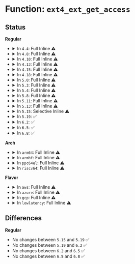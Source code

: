 # Function: <code>ext4_ext_get_access</code>

## Status
<b>Regular</b>
<ul>
<li>
<details>
<summary>In <code>4.4</code>: Full Inline ⚠️</summary>

**Collision:** Unique Static

**Inline:** Full

**Transformation:** False

**Instances:**

```
In fs/ext4/extents.c (ffffffff812c3260)
Location: fs/ext4/extents.c:140
Inline: True
Inline callers:
  - fs/ext4/extents.c:ext4_ext_correct_indexes
  - fs/ext4/extents.c:ext4_ext_correct_indexes
  - fs/ext4/extents.c:ext4_ext_rm_idx
  - fs/ext4/extents.c:ext4_ext_rm_idx
  - fs/ext4/extents.c:ext4_ext_insert_extent
  - fs/ext4/extents.c:ext4_ext_insert_extent
  - fs/ext4/extents.c:ext4_ext_insert_extent
  - fs/ext4/extents.c:ext4_ext_insert_extent
  - fs/ext4/extents.c:ext4_ext_insert_extent
  - fs/ext4/extents.c:ext4_ext_insert_extent
  - fs/ext4/extents.c:ext4_split_extent_at
  - fs/ext4/extents.c:ext4_ext_remove_space
  - fs/ext4/extents.c:ext4_ext_remove_space
  - fs/ext4/extents.c:ext4_ext_handle_unwritten_extents
  - fs/ext4/extents.c:ext4_ext_handle_unwritten_extents
  - fs/ext4/extents.c:ext4_ext_handle_unwritten_extents
  - fs/ext4/extents.c:ext4_ext_handle_unwritten_extents
  - fs/ext4/extents.c:ext4_ext_map_blocks
  - fs/ext4/extents.c:ext4_swap_extents
  - fs/ext4/extents.c:ext4_swap_extents
```
</details>
</li>
<li>
<details>
<summary>In <code>4.8</code>: Full Inline ⚠️</summary>

**Collision:** Unique Static

**Inline:** Full

**Transformation:** False

**Instances:**

```
In fs/ext4/extents.c (ffffffff812fad25)
Location: fs/ext4/extents.c:145
Inline: True
Inline callers:
  - fs/ext4/extents.c:ext4_swap_extents
  - fs/ext4/extents.c:ext4_swap_extents
  - fs/ext4/extents.c:ext4_ext_map_blocks
  - fs/ext4/extents.c:ext4_ext_map_blocks
  - fs/ext4/extents.c:ext4_ext_map_blocks
  - fs/ext4/extents.c:ext4_ext_map_blocks
  - fs/ext4/extents.c:ext4_ext_map_blocks
  - fs/ext4/extents.c:ext4_split_extent_at
  - fs/ext4/extents.c:ext4_ext_remove_space
  - fs/ext4/extents.c:ext4_ext_remove_space
  - fs/ext4/extents.c:ext4_ext_rm_idx
  - fs/ext4/extents.c:ext4_ext_rm_idx
  - fs/ext4/extents.c:ext4_ext_insert_extent
  - fs/ext4/extents.c:ext4_ext_insert_extent
  - fs/ext4/extents.c:ext4_ext_insert_extent
  - fs/ext4/extents.c:ext4_ext_insert_extent
  - fs/ext4/extents.c:ext4_ext_insert_extent
  - fs/ext4/extents.c:ext4_ext_insert_extent
  - fs/ext4/extents.c:ext4_ext_correct_indexes
  - fs/ext4/extents.c:ext4_ext_correct_indexes
```
</details>
</li>
<li>
<details>
<summary>In <code>4.10</code>: Full Inline ⚠️</summary>

**Collision:** Unique Static

**Inline:** Full

**Transformation:** False

**Instances:**

```
In fs/ext4/extents.c (ffffffff81310cc5)
Location: fs/ext4/extents.c:145
Inline: True
Inline callers:
  - fs/ext4/extents.c:ext4_swap_extents
  - fs/ext4/extents.c:ext4_swap_extents
  - fs/ext4/extents.c:ext4_ext_map_blocks
  - fs/ext4/extents.c:ext4_ext_map_blocks
  - fs/ext4/extents.c:ext4_ext_map_blocks
  - fs/ext4/extents.c:ext4_ext_map_blocks
  - fs/ext4/extents.c:ext4_ext_map_blocks
  - fs/ext4/extents.c:ext4_split_extent_at
  - fs/ext4/extents.c:ext4_ext_remove_space
  - fs/ext4/extents.c:ext4_ext_remove_space
  - fs/ext4/extents.c:ext4_ext_rm_idx
  - fs/ext4/extents.c:ext4_ext_rm_idx
  - fs/ext4/extents.c:ext4_ext_insert_extent
  - fs/ext4/extents.c:ext4_ext_insert_extent
  - fs/ext4/extents.c:ext4_ext_insert_extent
  - fs/ext4/extents.c:ext4_ext_insert_extent
  - fs/ext4/extents.c:ext4_ext_insert_extent
  - fs/ext4/extents.c:ext4_ext_insert_extent
  - fs/ext4/extents.c:ext4_ext_correct_indexes
  - fs/ext4/extents.c:ext4_ext_correct_indexes
```
</details>
</li>
<li>
<details>
<summary>In <code>4.13</code>: Full Inline ⚠️</summary>

**Collision:** Unique Static

**Inline:** Full

**Transformation:** False

**Instances:**

```
In fs/ext4/extents.c (ffffffff812ef18f)
Location: fs/ext4/extents.c:145
Inline: True
Inline callers:
  - fs/ext4/extents.c:ext4_swap_extents
  - fs/ext4/extents.c:ext4_swap_extents
  - fs/ext4/extents.c:ext4_ext_map_blocks
  - fs/ext4/extents.c:ext4_ext_handle_unwritten_extents
  - fs/ext4/extents.c:ext4_ext_handle_unwritten_extents
  - fs/ext4/extents.c:ext4_ext_handle_unwritten_extents
  - fs/ext4/extents.c:ext4_split_extent_at
  - fs/ext4/extents.c:ext4_ext_remove_space
  - fs/ext4/extents.c:ext4_ext_remove_space
  - fs/ext4/extents.c:ext4_ext_rm_idx
  - fs/ext4/extents.c:ext4_ext_rm_idx
  - fs/ext4/extents.c:ext4_ext_insert_extent
  - fs/ext4/extents.c:ext4_ext_insert_extent
  - fs/ext4/extents.c:ext4_ext_insert_extent
  - fs/ext4/extents.c:ext4_ext_insert_extent
  - fs/ext4/extents.c:ext4_ext_insert_extent
  - fs/ext4/extents.c:ext4_ext_insert_extent
  - fs/ext4/extents.c:ext4_ext_correct_indexes
  - fs/ext4/extents.c:ext4_ext_correct_indexes
```
</details>
</li>
<li>
<details>
<summary>In <code>4.15</code>: Full Inline ⚠️</summary>

**Collision:** Unique Static

**Inline:** Full

**Transformation:** False

**Instances:**

```
In fs/ext4/extents.c (ffffffff81313c8f)
Location: fs/ext4/extents.c:145
Inline: True
Inline callers:
  - fs/ext4/extents.c:ext4_swap_extents
  - fs/ext4/extents.c:ext4_swap_extents
  - fs/ext4/extents.c:ext4_ext_map_blocks
  - fs/ext4/extents.c:ext4_ext_handle_unwritten_extents
  - fs/ext4/extents.c:ext4_ext_handle_unwritten_extents
  - fs/ext4/extents.c:ext4_ext_handle_unwritten_extents
  - fs/ext4/extents.c:ext4_split_extent_at
  - fs/ext4/extents.c:ext4_ext_remove_space
  - fs/ext4/extents.c:ext4_ext_remove_space
  - fs/ext4/extents.c:ext4_ext_rm_idx
  - fs/ext4/extents.c:ext4_ext_rm_idx
  - fs/ext4/extents.c:ext4_ext_insert_extent
  - fs/ext4/extents.c:ext4_ext_insert_extent
  - fs/ext4/extents.c:ext4_ext_insert_extent
  - fs/ext4/extents.c:ext4_ext_insert_extent
  - fs/ext4/extents.c:ext4_ext_insert_extent
  - fs/ext4/extents.c:ext4_ext_insert_extent
  - fs/ext4/extents.c:ext4_ext_correct_indexes
  - fs/ext4/extents.c:ext4_ext_correct_indexes
```
</details>
</li>
<li>
<details>
<summary>In <code>4.18</code>: Full Inline ⚠️</summary>

**Collision:** Unique Static

**Inline:** Full

**Transformation:** False

**Instances:**

```
In fs/ext4/extents.c (ffffffff81341bcf)
Location: fs/ext4/extents.c:133
Inline: True
Inline callers:
  - fs/ext4/extents.c:ext4_swap_extents
  - fs/ext4/extents.c:ext4_swap_extents
  - fs/ext4/extents.c:ext4_ext_map_blocks
  - fs/ext4/extents.c:ext4_ext_handle_unwritten_extents
  - fs/ext4/extents.c:ext4_ext_handle_unwritten_extents
  - fs/ext4/extents.c:ext4_ext_handle_unwritten_extents
  - fs/ext4/extents.c:ext4_split_extent_at
  - fs/ext4/extents.c:ext4_ext_remove_space
  - fs/ext4/extents.c:ext4_ext_rm_leaf
  - fs/ext4/extents.c:ext4_ext_rm_idx
  - fs/ext4/extents.c:ext4_ext_rm_idx
  - fs/ext4/extents.c:ext4_ext_insert_extent
  - fs/ext4/extents.c:ext4_ext_insert_extent
  - fs/ext4/extents.c:ext4_ext_insert_extent
  - fs/ext4/extents.c:ext4_ext_correct_indexes
  - fs/ext4/extents.c:ext4_ext_correct_indexes
  - fs/ext4/extents.c:ext4_ext_split
  - fs/ext4/extents.c:ext4_ext_split
  - fs/ext4/extents.c:ext4_ext_split
```
</details>
</li>
<li>
<details>
<summary>In <code>5.0</code>: Full Inline ⚠️</summary>

**Collision:** Unique Static

**Inline:** Full

**Transformation:** False

**Instances:**

```
In fs/ext4/extents.c (ffffffff8135921f)
Location: fs/ext4/extents.c:133
Inline: True
Inline callers:
  - fs/ext4/extents.c:ext4_swap_extents
  - fs/ext4/extents.c:ext4_swap_extents
  - fs/ext4/extents.c:ext4_ext_map_blocks
  - fs/ext4/extents.c:ext4_ext_handle_unwritten_extents
  - fs/ext4/extents.c:ext4_ext_handle_unwritten_extents
  - fs/ext4/extents.c:ext4_ext_handle_unwritten_extents
  - fs/ext4/extents.c:ext4_split_extent_at
  - fs/ext4/extents.c:ext4_ext_remove_space
  - fs/ext4/extents.c:ext4_ext_rm_leaf
  - fs/ext4/extents.c:ext4_ext_rm_idx
  - fs/ext4/extents.c:ext4_ext_rm_idx
  - fs/ext4/extents.c:ext4_ext_insert_extent
  - fs/ext4/extents.c:ext4_ext_insert_extent
  - fs/ext4/extents.c:ext4_ext_insert_extent
  - fs/ext4/extents.c:ext4_ext_correct_indexes
  - fs/ext4/extents.c:ext4_ext_correct_indexes
  - fs/ext4/extents.c:ext4_ext_split
  - fs/ext4/extents.c:ext4_ext_split
  - fs/ext4/extents.c:ext4_ext_split
```
</details>
</li>
<li>
<details>
<summary>In <code>5.3</code>: Full Inline ⚠️</summary>

**Collision:** Unique Static

**Inline:** Full

**Transformation:** False

**Instances:**

```
In fs/ext4/extents.c (ffffffff81382292)
Location: fs/ext4/extents.c:133
Inline: True
Inline callers:
  - fs/ext4/extents.c:ext4_swap_extents
  - fs/ext4/extents.c:ext4_swap_extents
  - fs/ext4/extents.c:ext4_ext_map_blocks
  - fs/ext4/extents.c:ext4_ext_handle_unwritten_extents
  - fs/ext4/extents.c:ext4_ext_convert_to_initialized
  - fs/ext4/extents.c:ext4_ext_convert_to_initialized
  - fs/ext4/extents.c:ext4_split_extent_at
  - fs/ext4/extents.c:ext4_ext_remove_space
  - fs/ext4/extents.c:ext4_ext_rm_leaf
  - fs/ext4/extents.c:ext4_ext_rm_idx
  - fs/ext4/extents.c:ext4_ext_rm_idx
  - fs/ext4/extents.c:ext4_ext_insert_extent
  - fs/ext4/extents.c:ext4_ext_insert_extent
  - fs/ext4/extents.c:ext4_ext_insert_extent
  - fs/ext4/extents.c:ext4_ext_correct_indexes
  - fs/ext4/extents.c:ext4_ext_correct_indexes
  - fs/ext4/extents.c:ext4_ext_split
  - fs/ext4/extents.c:ext4_ext_split
  - fs/ext4/extents.c:ext4_ext_split
```
</details>
</li>
<li>
<details>
<summary>In <code>5.4</code>: Full Inline ⚠️</summary>

**Collision:** Unique Static

**Inline:** Full

**Transformation:** False

**Instances:**

```
In fs/ext4/extents.c (ffffffff8139a842)
Location: fs/ext4/extents.c:133
Inline: True
Inline callers:
  - fs/ext4/extents.c:ext4_swap_extents
  - fs/ext4/extents.c:ext4_swap_extents
  - fs/ext4/extents.c:ext4_ext_map_blocks
  - fs/ext4/extents.c:ext4_ext_handle_unwritten_extents
  - fs/ext4/extents.c:ext4_ext_convert_to_initialized
  - fs/ext4/extents.c:ext4_ext_convert_to_initialized
  - fs/ext4/extents.c:ext4_split_extent_at
  - fs/ext4/extents.c:ext4_ext_remove_space
  - fs/ext4/extents.c:ext4_ext_rm_leaf
  - fs/ext4/extents.c:ext4_ext_rm_idx
  - fs/ext4/extents.c:ext4_ext_rm_idx
  - fs/ext4/extents.c:ext4_ext_insert_extent
  - fs/ext4/extents.c:ext4_ext_insert_extent
  - fs/ext4/extents.c:ext4_ext_insert_extent
  - fs/ext4/extents.c:ext4_ext_correct_indexes
  - fs/ext4/extents.c:ext4_ext_correct_indexes
  - fs/ext4/extents.c:ext4_ext_split
  - fs/ext4/extents.c:ext4_ext_split
  - fs/ext4/extents.c:ext4_ext_split
```
</details>
</li>
<li>
<details>
<summary>In <code>5.8</code>: Full Inline ⚠️</summary>

**Collision:** Unique Static

**Inline:** Full

**Transformation:** False

**Instances:**

```
In fs/ext4/extents.c (ffffffff813e5b2f)
Location: fs/ext4/extents.c:136
Inline: True
Inline callers:
  - fs/ext4/extents.c:ext4_swap_extents
  - fs/ext4/extents.c:ext4_swap_extents
  - fs/ext4/extents.c:ext4_ext_shift_path_extents
  - fs/ext4/extents.c:ext4_ext_shift_path_extents
  - fs/ext4/extents.c:convert_initialized_extent
  - fs/ext4/extents.c:ext4_convert_unwritten_extents_endio
  - fs/ext4/extents.c:ext4_ext_convert_to_initialized
  - fs/ext4/extents.c:ext4_ext_convert_to_initialized
  - fs/ext4/extents.c:ext4_split_extent_at
  - fs/ext4/extents.c:ext4_ext_remove_space
  - fs/ext4/extents.c:ext4_ext_rm_leaf
  - fs/ext4/extents.c:ext4_ext_rm_idx
  - fs/ext4/extents.c:ext4_ext_rm_idx
  - fs/ext4/extents.c:ext4_ext_insert_extent
  - fs/ext4/extents.c:ext4_ext_insert_extent
  - fs/ext4/extents.c:ext4_ext_insert_extent
  - fs/ext4/extents.c:ext4_ext_correct_indexes
  - fs/ext4/extents.c:ext4_ext_correct_indexes
  - fs/ext4/extents.c:ext4_ext_split
  - fs/ext4/extents.c:ext4_ext_split
  - fs/ext4/extents.c:ext4_ext_insert_index
```
</details>
</li>
<li>
<details>
<summary>In <code>5.11</code>: Full Inline ⚠️</summary>

**Collision:** Unique Static

**Inline:** Full

**Transformation:** False

**Instances:**

```
In fs/ext4/extents.c (ffffffff813f734f)
Location: fs/ext4/extents.c:136
Inline: True
Inline callers:
  - fs/ext4/extents.c:ext4_swap_extents
  - fs/ext4/extents.c:ext4_swap_extents
  - fs/ext4/extents.c:ext4_ext_shift_path_extents
  - fs/ext4/extents.c:ext4_ext_shift_path_extents
  - fs/ext4/extents.c:convert_initialized_extent
  - fs/ext4/extents.c:ext4_convert_unwritten_extents_endio
  - fs/ext4/extents.c:ext4_ext_convert_to_initialized
  - fs/ext4/extents.c:ext4_ext_convert_to_initialized
  - fs/ext4/extents.c:ext4_split_extent_at
  - fs/ext4/extents.c:ext4_ext_remove_space
  - fs/ext4/extents.c:ext4_ext_rm_leaf
  - fs/ext4/extents.c:ext4_ext_rm_idx
  - fs/ext4/extents.c:ext4_ext_rm_idx
  - fs/ext4/extents.c:ext4_ext_insert_extent
  - fs/ext4/extents.c:ext4_ext_insert_extent
  - fs/ext4/extents.c:ext4_ext_insert_extent
  - fs/ext4/extents.c:ext4_ext_correct_indexes
  - fs/ext4/extents.c:ext4_ext_correct_indexes
  - fs/ext4/extents.c:ext4_ext_split
  - fs/ext4/extents.c:ext4_ext_split
  - fs/ext4/extents.c:ext4_ext_insert_index
```
</details>
</li>
<li>
<details>
<summary>In <code>5.13</code>: Full Inline ⚠️</summary>

**Collision:** Unique Static

**Inline:** Full

**Transformation:** False

**Instances:**

```
In fs/ext4/extents.c (ffffffff813fd960)
Location: fs/ext4/extents.c:136
Inline: True
Inline callers:
  - fs/ext4/extents.c:ext4_swap_extents
  - fs/ext4/extents.c:ext4_swap_extents
  - fs/ext4/extents.c:ext4_ext_shift_path_extents
  - fs/ext4/extents.c:ext4_ext_shift_path_extents
  - fs/ext4/extents.c:ext4_ext_handle_unwritten_extents
  - fs/ext4/extents.c:convert_initialized_extent
  - fs/ext4/extents.c:ext4_ext_convert_to_initialized
  - fs/ext4/extents.c:ext4_ext_convert_to_initialized
  - fs/ext4/extents.c:ext4_split_extent_at
  - fs/ext4/extents.c:ext4_ext_remove_space
  - fs/ext4/extents.c:ext4_ext_rm_leaf
  - fs/ext4/extents.c:ext4_ext_rm_idx
  - fs/ext4/extents.c:ext4_ext_rm_idx
  - fs/ext4/extents.c:ext4_ext_insert_extent
  - fs/ext4/extents.c:ext4_ext_insert_extent
  - fs/ext4/extents.c:ext4_ext_insert_extent
  - fs/ext4/extents.c:ext4_ext_correct_indexes
  - fs/ext4/extents.c:ext4_ext_correct_indexes
  - fs/ext4/extents.c:ext4_ext_split
  - fs/ext4/extents.c:ext4_ext_split
  - fs/ext4/extents.c:ext4_ext_insert_index
```
</details>
</li>
<li>
<details>
<summary>In <code>5.15</code>: Selective Inline ⚠️</summary>

```c
int ext4_ext_get_access(handle_t *handle, struct inode *inode, struct ext4_ext_path *path);
```

**Collision:** Unique Static

**Inline:** Selective

**Transformation:** False

**Instances:**

```
In fs/ext4/extents.c (ffffffff81447780)
Location: fs/ext4/extents.c:136
Inline: True
Direct callers:
  - fs/ext4/extents.c:ext4_swap_extents
  - fs/ext4/extents.c:ext4_swap_extents
  - fs/ext4/extents.c:ext4_ext_shift_path_extents
  - fs/ext4/extents.c:ext4_ext_shift_path_extents
  - fs/ext4/extents.c:ext4_ext_handle_unwritten_extents
  - fs/ext4/extents.c:convert_initialized_extent
  - fs/ext4/extents.c:ext4_ext_convert_to_initialized
  - fs/ext4/extents.c:ext4_ext_convert_to_initialized
  - fs/ext4/extents.c:ext4_split_extent_at
  - fs/ext4/extents.c:ext4_ext_remove_space
  - fs/ext4/extents.c:ext4_ext_rm_leaf
  - fs/ext4/extents.c:ext4_ext_rm_idx
  - fs/ext4/extents.c:ext4_ext_rm_idx
  - fs/ext4/extents.c:ext4_ext_insert_extent
  - fs/ext4/extents.c:ext4_ext_insert_extent
  - fs/ext4/extents.c:ext4_ext_insert_extent
  - fs/ext4/extents.c:ext4_ext_insert_extent
  - fs/ext4/extents.c:ext4_ext_correct_indexes
  - fs/ext4/extents.c:ext4_ext_correct_indexes
  - fs/ext4/extents.c:ext4_ext_split
  - fs/ext4/extents.c:ext4_ext_split
  - fs/ext4/extents.c:ext4_ext_insert_index
```
**Symbols:**

```
ffffffff81447780-ffffffff814477ca: ext4_ext_get_access (STB_LOCAL)
```
</details>
</li>
<li>
<details>
<summary>In <code>5.19</code>: ✅</summary>

```c
int ext4_ext_get_access(handle_t *handle, struct inode *inode, struct ext4_ext_path *path);
```

**Collision:** Unique Static

**Inline:** No

**Transformation:** False

**Instances:**

```
In fs/ext4/extents.c (ffffffff814c34e0)
Location: fs/ext4/extents.c:136
Inline: False
Direct callers:
  - fs/ext4/extents.c:ext4_swap_extents
  - fs/ext4/extents.c:ext4_swap_extents
  - fs/ext4/extents.c:ext4_ext_shift_path_extents
  - fs/ext4/extents.c:ext4_ext_shift_path_extents
  - fs/ext4/extents.c:ext4_ext_handle_unwritten_extents
  - fs/ext4/extents.c:convert_initialized_extent
  - fs/ext4/extents.c:ext4_ext_convert_to_initialized
  - fs/ext4/extents.c:ext4_ext_convert_to_initialized
  - fs/ext4/extents.c:ext4_split_extent_at
  - fs/ext4/extents.c:ext4_ext_remove_space
  - fs/ext4/extents.c:ext4_ext_rm_leaf
  - fs/ext4/extents.c:ext4_ext_rm_idx
  - fs/ext4/extents.c:ext4_ext_rm_idx
  - fs/ext4/extents.c:ext4_ext_insert_extent
  - fs/ext4/extents.c:ext4_ext_insert_extent
  - fs/ext4/extents.c:ext4_ext_insert_extent
  - fs/ext4/extents.c:ext4_ext_insert_extent
  - fs/ext4/extents.c:ext4_ext_correct_indexes
  - fs/ext4/extents.c:ext4_ext_correct_indexes
  - fs/ext4/extents.c:ext4_ext_split
  - fs/ext4/extents.c:ext4_ext_split
  - fs/ext4/extents.c:ext4_ext_insert_index
```
**Symbols:**

```
ffffffff814c34e0-ffffffff814c3550: ext4_ext_get_access (STB_LOCAL)
```
</details>
</li>
<li>
<details>
<summary>In <code>6.2</code>: ✅</summary>

```c
int ext4_ext_get_access(handle_t *handle, struct inode *inode, struct ext4_ext_path *path);
```

**Collision:** Unique Static

**Inline:** No

**Transformation:** False

**Instances:**

```
In fs/ext4/extents.c (ffffffff8155b920)
Location: fs/ext4/extents.c:155
Inline: False
Direct callers:
  - fs/ext4/extents.c:ext4_swap_extents
  - fs/ext4/extents.c:ext4_swap_extents
  - fs/ext4/extents.c:ext4_ext_shift_path_extents
  - fs/ext4/extents.c:ext4_ext_shift_path_extents
  - fs/ext4/extents.c:ext4_ext_handle_unwritten_extents
  - fs/ext4/extents.c:convert_initialized_extent
  - fs/ext4/extents.c:ext4_ext_convert_to_initialized
  - fs/ext4/extents.c:ext4_ext_convert_to_initialized
  - fs/ext4/extents.c:ext4_split_extent_at
  - fs/ext4/extents.c:ext4_ext_remove_space
  - fs/ext4/extents.c:ext4_ext_rm_leaf
  - fs/ext4/extents.c:ext4_ext_rm_idx
  - fs/ext4/extents.c:ext4_ext_rm_idx
  - fs/ext4/extents.c:ext4_ext_insert_extent
  - fs/ext4/extents.c:ext4_ext_insert_extent
  - fs/ext4/extents.c:ext4_ext_insert_extent
  - fs/ext4/extents.c:ext4_ext_insert_extent
  - fs/ext4/extents.c:ext4_ext_correct_indexes
  - fs/ext4/extents.c:ext4_ext_correct_indexes
  - fs/ext4/extents.c:ext4_ext_split
  - fs/ext4/extents.c:ext4_ext_split
  - fs/ext4/extents.c:ext4_ext_insert_index
```
**Symbols:**

```
ffffffff8155b920-ffffffff8155b990: ext4_ext_get_access (STB_LOCAL)
```
</details>
</li>
<li>
<details>
<summary>In <code>6.5</code>: ✅</summary>

```c
int ext4_ext_get_access(handle_t *handle, struct inode *inode, struct ext4_ext_path *path);
```

**Collision:** Unique Static

**Inline:** No

**Transformation:** False

**Instances:**

```
In fs/ext4/extents.c (ffffffff81593740)
Location: fs/ext4/extents.c:155
Inline: False
Direct callers:
  - fs/ext4/extents.c:ext4_swap_extents
  - fs/ext4/extents.c:ext4_swap_extents
  - fs/ext4/extents.c:ext4_ext_shift_path_extents
  - fs/ext4/extents.c:ext4_ext_shift_path_extents
  - fs/ext4/extents.c:ext4_ext_handle_unwritten_extents
  - fs/ext4/extents.c:convert_initialized_extent
  - fs/ext4/extents.c:ext4_ext_convert_to_initialized
  - fs/ext4/extents.c:ext4_ext_convert_to_initialized
  - fs/ext4/extents.c:ext4_split_extent_at
  - fs/ext4/extents.c:ext4_ext_remove_space
  - fs/ext4/extents.c:ext4_ext_rm_leaf
  - fs/ext4/extents.c:ext4_ext_rm_idx
  - fs/ext4/extents.c:ext4_ext_rm_idx
  - fs/ext4/extents.c:ext4_ext_insert_extent
  - fs/ext4/extents.c:ext4_ext_insert_extent
  - fs/ext4/extents.c:ext4_ext_insert_extent
  - fs/ext4/extents.c:ext4_ext_insert_extent
  - fs/ext4/extents.c:ext4_ext_correct_indexes
  - fs/ext4/extents.c:ext4_ext_correct_indexes
  - fs/ext4/extents.c:ext4_ext_split
  - fs/ext4/extents.c:ext4_ext_split
  - fs/ext4/extents.c:ext4_ext_insert_index
```
**Symbols:**

```
ffffffff81593740-ffffffff815937ae: ext4_ext_get_access (STB_LOCAL)
```
</details>
</li>
<li>
<details>
<summary>In <code>6.8</code>: ✅</summary>

```c
int ext4_ext_get_access(handle_t *handle, struct inode *inode, struct ext4_ext_path *path);
```

**Collision:** Unique Static

**Inline:** No

**Transformation:** False

**Instances:**

```
In fs/ext4/extents.c (ffffffff815cc430)
Location: fs/ext4/extents.c:155
Inline: False
Direct callers:
  - fs/ext4/extents.c:ext4_swap_extents
  - fs/ext4/extents.c:ext4_swap_extents
  - fs/ext4/extents.c:ext4_ext_shift_path_extents
  - fs/ext4/extents.c:ext4_ext_shift_path_extents
  - fs/ext4/extents.c:ext4_ext_handle_unwritten_extents
  - fs/ext4/extents.c:convert_initialized_extent
  - fs/ext4/extents.c:ext4_ext_convert_to_initialized
  - fs/ext4/extents.c:ext4_ext_convert_to_initialized
  - fs/ext4/extents.c:ext4_split_extent_at
  - fs/ext4/extents.c:ext4_ext_remove_space
  - fs/ext4/extents.c:ext4_ext_rm_leaf
  - fs/ext4/extents.c:ext4_ext_rm_idx
  - fs/ext4/extents.c:ext4_ext_rm_idx
  - fs/ext4/extents.c:ext4_ext_insert_extent
  - fs/ext4/extents.c:ext4_ext_insert_extent
  - fs/ext4/extents.c:ext4_ext_insert_extent
  - fs/ext4/extents.c:ext4_ext_insert_extent
  - fs/ext4/extents.c:ext4_ext_correct_indexes
  - fs/ext4/extents.c:ext4_ext_correct_indexes
  - fs/ext4/extents.c:ext4_ext_split
  - fs/ext4/extents.c:ext4_ext_split
  - fs/ext4/extents.c:ext4_ext_insert_index
```
**Symbols:**

```
ffffffff815cc430-ffffffff815cc49e: ext4_ext_get_access (STB_LOCAL)
```
</details>
</li>
</ul>
<b>Arch</b>
<ul>
<li>
<details>
<summary>In <code>arm64</code>: Full Inline ⚠️</summary>

**Collision:** Unique Static

**Inline:** Full

**Transformation:** False

**Instances:**

```
In fs/ext4/extents.c (ffff80001046d174)
Location: fs/ext4/extents.c:133
Inline: True
Inline callers:
  - fs/ext4/extents.c:ext4_swap_extents
  - fs/ext4/extents.c:ext4_swap_extents
  - fs/ext4/extents.c:ext4_ext_map_blocks
  - fs/ext4/extents.c:ext4_ext_handle_unwritten_extents
  - fs/ext4/extents.c:ext4_ext_convert_to_initialized
  - fs/ext4/extents.c:ext4_ext_convert_to_initialized
  - fs/ext4/extents.c:ext4_split_extent_at
  - fs/ext4/extents.c:ext4_ext_remove_space
  - fs/ext4/extents.c:ext4_ext_rm_leaf
  - fs/ext4/extents.c:ext4_ext_rm_idx
  - fs/ext4/extents.c:ext4_ext_rm_idx
  - fs/ext4/extents.c:ext4_ext_insert_extent
  - fs/ext4/extents.c:ext4_ext_insert_extent
  - fs/ext4/extents.c:ext4_ext_insert_extent
  - fs/ext4/extents.c:ext4_ext_correct_indexes
  - fs/ext4/extents.c:ext4_ext_correct_indexes
  - fs/ext4/extents.c:ext4_ext_split
  - fs/ext4/extents.c:ext4_ext_split
  - fs/ext4/extents.c:ext4_ext_split
```
</details>
</li>
<li>
<details>
<summary>In <code>armhf</code>: Full Inline ⚠️</summary>

**Collision:** Unique Static

**Inline:** Full

**Transformation:** False

**Instances:**

```
In fs/ext4/extents.c (c062e838)
Location: fs/ext4/extents.c:133
Inline: True
Inline callers:
  - fs/ext4/extents.c:ext4_swap_extents
  - fs/ext4/extents.c:ext4_swap_extents
  - fs/ext4/extents.c:ext4_ext_map_blocks
  - fs/ext4/extents.c:ext4_ext_handle_unwritten_extents
  - fs/ext4/extents.c:ext4_ext_convert_to_initialized
  - fs/ext4/extents.c:ext4_ext_convert_to_initialized
  - fs/ext4/extents.c:ext4_split_extent_at
  - fs/ext4/extents.c:ext4_ext_remove_space
  - fs/ext4/extents.c:ext4_ext_rm_leaf
  - fs/ext4/extents.c:ext4_ext_rm_idx
  - fs/ext4/extents.c:ext4_ext_rm_idx
  - fs/ext4/extents.c:ext4_ext_insert_extent
  - fs/ext4/extents.c:ext4_ext_insert_extent
  - fs/ext4/extents.c:ext4_ext_insert_extent
  - fs/ext4/extents.c:ext4_ext_correct_indexes
  - fs/ext4/extents.c:ext4_ext_correct_indexes
  - fs/ext4/extents.c:ext4_ext_split
  - fs/ext4/extents.c:ext4_ext_split
  - fs/ext4/extents.c:ext4_ext_split
```
</details>
</li>
<li>
<details>
<summary>In <code>ppc64el</code>: Full Inline ⚠️</summary>

**Collision:** Unique Static

**Inline:** Full

**Transformation:** False

**Instances:**

```
In fs/ext4/extents.c (c00000000058cc8c)
Location: fs/ext4/extents.c:133
Inline: True
Inline callers:
  - fs/ext4/extents.c:ext4_swap_extents
  - fs/ext4/extents.c:ext4_swap_extents
  - fs/ext4/extents.c:ext4_ext_map_blocks
  - fs/ext4/extents.c:ext4_ext_handle_unwritten_extents
  - fs/ext4/extents.c:ext4_ext_convert_to_initialized
  - fs/ext4/extents.c:ext4_ext_convert_to_initialized
  - fs/ext4/extents.c:ext4_split_extent_at
  - fs/ext4/extents.c:ext4_ext_remove_space
  - fs/ext4/extents.c:ext4_ext_rm_leaf
  - fs/ext4/extents.c:ext4_ext_rm_idx
  - fs/ext4/extents.c:ext4_ext_rm_idx
  - fs/ext4/extents.c:ext4_ext_insert_extent
  - fs/ext4/extents.c:ext4_ext_insert_extent
  - fs/ext4/extents.c:ext4_ext_insert_extent
  - fs/ext4/extents.c:ext4_ext_correct_indexes
  - fs/ext4/extents.c:ext4_ext_correct_indexes
  - fs/ext4/extents.c:ext4_ext_split
  - fs/ext4/extents.c:ext4_ext_split
  - fs/ext4/extents.c:ext4_ext_split
```
</details>
</li>
<li>
<details>
<summary>In <code>riscv64</code>: Full Inline ⚠️</summary>

**Collision:** Unique Static

**Inline:** Full

**Transformation:** False

**Instances:**

```
In fs/ext4/extents.c (ffffffe0002fa56a)
Location: fs/ext4/extents.c:133
Inline: True
Inline callers:
  - fs/ext4/extents.c:ext4_swap_extents
  - fs/ext4/extents.c:ext4_swap_extents
  - fs/ext4/extents.c:ext4_ext_map_blocks
  - fs/ext4/extents.c:ext4_ext_handle_unwritten_extents
  - fs/ext4/extents.c:ext4_ext_convert_to_initialized
  - fs/ext4/extents.c:ext4_ext_convert_to_initialized
  - fs/ext4/extents.c:ext4_split_extent_at
  - fs/ext4/extents.c:ext4_ext_remove_space
  - fs/ext4/extents.c:ext4_ext_rm_leaf
  - fs/ext4/extents.c:ext4_ext_rm_idx
  - fs/ext4/extents.c:ext4_ext_rm_idx
  - fs/ext4/extents.c:ext4_ext_insert_extent
  - fs/ext4/extents.c:ext4_ext_insert_extent
  - fs/ext4/extents.c:ext4_ext_insert_extent
  - fs/ext4/extents.c:ext4_ext_correct_indexes
  - fs/ext4/extents.c:ext4_ext_correct_indexes
  - fs/ext4/extents.c:ext4_ext_split
  - fs/ext4/extents.c:ext4_ext_split
  - fs/ext4/extents.c:ext4_ext_split
```
</details>
</li>
</ul>
<b>Flavor</b>
<ul>
<li>
<details>
<summary>In <code>aws</code>: Full Inline ⚠️</summary>

**Collision:** Unique Static

**Inline:** Full

**Transformation:** False

**Instances:**

```
In fs/ext4/extents.c (ffffffff81392e22)
Location: fs/ext4/extents.c:133
Inline: True
Inline callers:
  - fs/ext4/extents.c:ext4_swap_extents
  - fs/ext4/extents.c:ext4_swap_extents
  - fs/ext4/extents.c:ext4_ext_map_blocks
  - fs/ext4/extents.c:ext4_ext_handle_unwritten_extents
  - fs/ext4/extents.c:ext4_ext_convert_to_initialized
  - fs/ext4/extents.c:ext4_ext_convert_to_initialized
  - fs/ext4/extents.c:ext4_split_extent_at
  - fs/ext4/extents.c:ext4_ext_remove_space
  - fs/ext4/extents.c:ext4_ext_rm_leaf
  - fs/ext4/extents.c:ext4_ext_rm_idx
  - fs/ext4/extents.c:ext4_ext_rm_idx
  - fs/ext4/extents.c:ext4_ext_insert_extent
  - fs/ext4/extents.c:ext4_ext_insert_extent
  - fs/ext4/extents.c:ext4_ext_insert_extent
  - fs/ext4/extents.c:ext4_ext_correct_indexes
  - fs/ext4/extents.c:ext4_ext_correct_indexes
  - fs/ext4/extents.c:ext4_ext_split
  - fs/ext4/extents.c:ext4_ext_split
  - fs/ext4/extents.c:ext4_ext_split
```
</details>
</li>
<li>
<details>
<summary>In <code>azure</code>: Full Inline ⚠️</summary>

**Collision:** Unique Static

**Inline:** Full

**Transformation:** False

**Instances:**

```
In fs/ext4/extents.c (ffffffff813838b2)
Location: fs/ext4/extents.c:133
Inline: True
Inline callers:
  - fs/ext4/extents.c:ext4_swap_extents
  - fs/ext4/extents.c:ext4_swap_extents
  - fs/ext4/extents.c:ext4_ext_map_blocks
  - fs/ext4/extents.c:ext4_ext_handle_unwritten_extents
  - fs/ext4/extents.c:ext4_ext_convert_to_initialized
  - fs/ext4/extents.c:ext4_ext_convert_to_initialized
  - fs/ext4/extents.c:ext4_split_extent_at
  - fs/ext4/extents.c:ext4_ext_remove_space
  - fs/ext4/extents.c:ext4_ext_rm_leaf
  - fs/ext4/extents.c:ext4_ext_rm_idx
  - fs/ext4/extents.c:ext4_ext_rm_idx
  - fs/ext4/extents.c:ext4_ext_insert_extent
  - fs/ext4/extents.c:ext4_ext_insert_extent
  - fs/ext4/extents.c:ext4_ext_insert_extent
  - fs/ext4/extents.c:ext4_ext_correct_indexes
  - fs/ext4/extents.c:ext4_ext_correct_indexes
  - fs/ext4/extents.c:ext4_ext_split
  - fs/ext4/extents.c:ext4_ext_split
  - fs/ext4/extents.c:ext4_ext_split
```
</details>
</li>
<li>
<details>
<summary>In <code>gcp</code>: Full Inline ⚠️</summary>

**Collision:** Unique Static

**Inline:** Full

**Transformation:** False

**Instances:**

```
In fs/ext4/extents.c (ffffffff81390782)
Location: fs/ext4/extents.c:133
Inline: True
Inline callers:
  - fs/ext4/extents.c:ext4_swap_extents
  - fs/ext4/extents.c:ext4_swap_extents
  - fs/ext4/extents.c:ext4_ext_map_blocks
  - fs/ext4/extents.c:ext4_ext_handle_unwritten_extents
  - fs/ext4/extents.c:ext4_ext_convert_to_initialized
  - fs/ext4/extents.c:ext4_ext_convert_to_initialized
  - fs/ext4/extents.c:ext4_split_extent_at
  - fs/ext4/extents.c:ext4_ext_remove_space
  - fs/ext4/extents.c:ext4_ext_rm_leaf
  - fs/ext4/extents.c:ext4_ext_rm_idx
  - fs/ext4/extents.c:ext4_ext_rm_idx
  - fs/ext4/extents.c:ext4_ext_insert_extent
  - fs/ext4/extents.c:ext4_ext_insert_extent
  - fs/ext4/extents.c:ext4_ext_insert_extent
  - fs/ext4/extents.c:ext4_ext_correct_indexes
  - fs/ext4/extents.c:ext4_ext_correct_indexes
  - fs/ext4/extents.c:ext4_ext_split
  - fs/ext4/extents.c:ext4_ext_split
  - fs/ext4/extents.c:ext4_ext_split
```
</details>
</li>
<li>
<details>
<summary>In <code>lowlatency</code>: Full Inline ⚠️</summary>

**Collision:** Unique Static

**Inline:** Full

**Transformation:** False

**Instances:**

```
In fs/ext4/extents.c (ffffffff813a4612)
Location: fs/ext4/extents.c:133
Inline: True
Inline callers:
  - fs/ext4/extents.c:ext4_swap_extents
  - fs/ext4/extents.c:ext4_swap_extents
  - fs/ext4/extents.c:ext4_ext_map_blocks
  - fs/ext4/extents.c:ext4_ext_handle_unwritten_extents
  - fs/ext4/extents.c:ext4_ext_convert_to_initialized
  - fs/ext4/extents.c:ext4_ext_convert_to_initialized
  - fs/ext4/extents.c:ext4_split_extent_at
  - fs/ext4/extents.c:ext4_ext_remove_space
  - fs/ext4/extents.c:ext4_ext_rm_leaf
  - fs/ext4/extents.c:ext4_ext_rm_idx
  - fs/ext4/extents.c:ext4_ext_rm_idx
  - fs/ext4/extents.c:ext4_ext_insert_extent
  - fs/ext4/extents.c:ext4_ext_insert_extent
  - fs/ext4/extents.c:ext4_ext_insert_extent
  - fs/ext4/extents.c:ext4_ext_correct_indexes
  - fs/ext4/extents.c:ext4_ext_correct_indexes
  - fs/ext4/extents.c:ext4_ext_split
  - fs/ext4/extents.c:ext4_ext_split
  - fs/ext4/extents.c:ext4_ext_split
```
</details>
</li>
</ul>

## Differences
<b>Regular</b>
<ul>
<li>
No changes between <code>5.15</code> and <code>5.19</code> ✅
</li>
<li>
No changes between <code>5.19</code> and <code>6.2</code> ✅
</li>
<li>
No changes between <code>6.2</code> and <code>6.5</code> ✅
</li>
<li>
No changes between <code>6.5</code> and <code>6.8</code> ✅
</li>
</ul>
